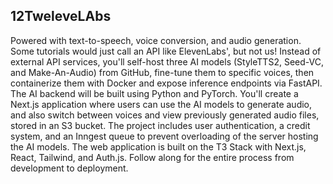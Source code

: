 ## 12TweleveLAbs

 Powered with text-to-speech, voice conversion, and audio generation. Some tutorials would just call an API like ElevenLabs', but not us! Instead of external API services, you'll self-host three AI models (StyleTTS2, Seed-VC, and Make-An-Audio) from GitHub, fine-tune them to specific voices, then containerize them with Docker and expose inference endpoints via FastAPI. The AI backend will be built using Python and PyTorch. You'll create a Next.js application where users can use the AI models to generate audio, and also switch between voices and view previously generated audio files, stored in an S3 bucket. The project includes user authentication, a credit system, and an Inngest queue to prevent overloading of the server hosting the AI models. The web application is built on the T3 Stack with Next.js, React, Tailwind, and Auth.js. Follow along for the entire process from development to deployment.


 ## 


